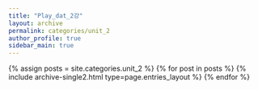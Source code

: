```yaml
---
title: "Play_dat_2강"
layout: archive
permalink: categories/unit_2
author_profile: true
sidebar_main: true
---
```




{% assign posts = site.categories.unit_2 %}
{% for post in posts %} {% include archive-single2.html type=page.entries_layout %} {% endfor %}